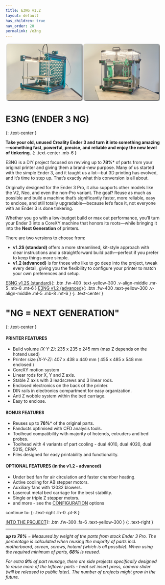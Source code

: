 ```yaml
---
title: E3NG v1.2
layout: default
has_children: true
nav_order: 20
permalink: /e3ng
---
```

![](../assets/images/gallery.png)

# E3NG (ENDER 3 NG)
{: .text-center }

**Take your old, unused Creality Ender 3 and turn it into something amazing—something fast, powerful, precise, and reliable and enjoy the new level of tinkering.**
{: .text-center .mb-6 }

E3NG is a DIY project focused on reviving up to **78%*** of parts from your original printer and giving them a brand-new purpose. Many of us started with the simple Ender 3, and it taught us a lot—but 3D printing has evolved, and it’s time to step up. That’s exactly what this conversion is all about.

Originally designed for the Ender 3 Pro, it also supports other models like the V2, Neo, and even the non-Pro variant. The goal? Reuse as much as possible and build a machine that’s significantly faster, more reliable, easy to enclose, and still totally upgradable—because let’s face it, not everyone with an Ender 3 is done tinkering.

Whether you go with a low-budget build or max out performance, you’ll turn your Ender 3 into a CoreXY machine that honors its roots—while bringing it into the **Next Generation** of printers.

There are two versions to choose from:
 - **v1.2S (standard)** offers a more streamlined, kit-style approach with clear instructions and a straightforward build path—perfect if you prefer to keep things more simple.
 - **v1.2 (advanced)** is for those who like to go deep into the project, tweak every detail, giving you the flexibility to configure your printer to match your own preferences and setup.

[E3NG v1.2S (standard)]{: .btn .fw-400 .text-yellow-300 .v-align-middle .mr-5 .mb-8 .mt-6 } [E3NG v1.2 (advanced)]{: .btn .fw-400 .text-yellow-300 .v-align-middle .ml-5 .mb-8 .mt-6 }
{: .text-center }

# "NG = NEXT GENERATION"
{: .text-center }

#### PRINTER FEATURES
- Build volume _(X-Y-Z)_: 235 x 235 x 245 mm (max Z depends on the hotend used)
- Printer size _(X-Y-Z)_: 407 x 438 x 440 mm ( 455 x 485 x 548 mm enclosed )
- CoreXY motion system
- Linear rods for X, Y and Z axis.
- Stable Z axis with 3 leadscrews and 3 linear rods.
- Enclosed electronics on the back of the printer.
- DIN rails in electronics compartment for easy organization.
- Anti Z wobble system within the bed carriage.
- Easy to enclose.

#### BONUS FEATURES
- Reuses up to **78%*** of the original parts.
- Fanducts optimised with CFD analysis tools.
- Toolhead compatibility with majority of hotends, extruders and bed probes.
- Toolhead with 4 variants of part cooling - dual 4010, dual 4020, dual 5015, CPAP.
- Files designed for easy printability and functionality.

#### OPTIONAL FEATURES (in the v1.2 - advanced)
- Under bed fan for air circulation and faster chamber heating.
- Active cooling for AB stepper motors.
- Auxiliary fans with 12032 blowers.
- Lasercut metal bed carriage for the best stability.
- Single or triple Z stepper motors.
- and more - see the [CONFIGURATION] options

continue to:
{: .text-right .lh-0 .pt-8 }

[INTO THE PROJECT]{: .btn .fw-300 .fs-6 .text-yellow-300 }
{: .text-right }

---
***up to 78%** = Measured by weight of the parts from stock Ender 3 Pro. The percentage is calculated when reusing the majority of parts incl. motherboard, screen, screws, hotend (which is all possible). When using the required minimum of parts, **68%** is reused.*

*For extra **9%** of part reusage, there are side projects specifically designed to reuse more of the leftover parts - heat set insert press, camera slider (will be released to public later). The number of projects might grow in the future.*

[E3NG v1.2S (standard)]: https://rh3d.xyz/E3NG_v1_2/standard
[E3NG v1.2 (advanced)]: https://rh3d.xyz/E3NG_v1_2/advanced
[INTO THE PROJECT]: https://rh3d.xyz/into.html
[CONFIGURATION]: https://rh3d.xyz/E3NG_v1_2/advanced/config
